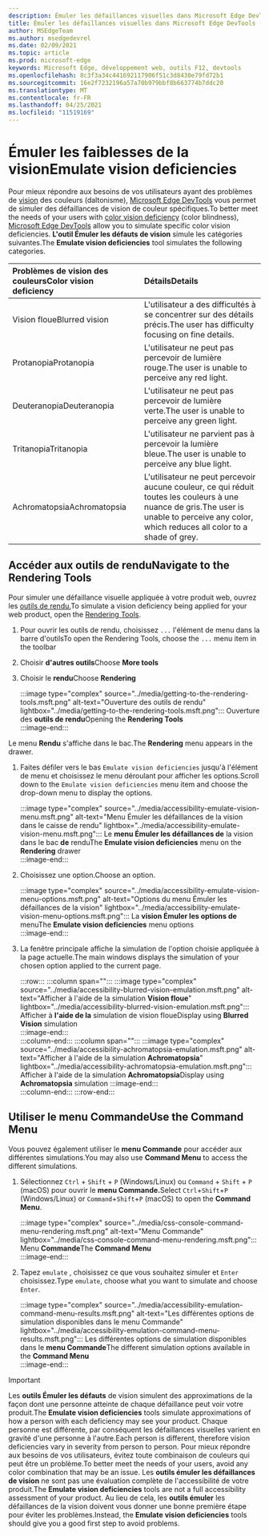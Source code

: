 ```yaml
---
description: Émuler les défaillances visuelles dans Microsoft Edge DevTools.
title: Émuler les défaillances visuelles dans Microsoft Edge DevTools (daltonisme)
author: MSEdgeTeam
ms.author: msedgedevrel
ms.date: 02/09/2021
ms.topic: article
ms.prod: microsoft-edge
keywords: Microsoft Edge, développement web, outils F12, devtools
ms.openlocfilehash: 8c3f3a34c441692117906f51c3d8430e79fd72b1
ms.sourcegitcommit: 16e2f7232196a57a70b979bbf8b663774b7ddc20
ms.translationtype: MT
ms.contentlocale: fr-FR
ms.lasthandoff: 04/25/2021
ms.locfileid: "11519169"
---
```

# <a name="emulate-vision-deficiencies"></a><span data-ttu-id="d58bf-104">Émuler les faiblesses de la vision</span><span class="sxs-lookup"><span data-stu-id="d58bf-104">Emulate vision deficiencies</span></span>

<span data-ttu-id="d58bf-105">Pour mieux répondre aux besoins de vos utilisateurs ayant des problèmes de [vision][ColorblindawarenessMain] des couleurs \(daltonisme\), [Microsoft Edge DevTools][DevtoolsIndex] vous permet de simuler des défaillances de vision de couleur spécifiques.</span><span class="sxs-lookup"><span data-stu-id="d58bf-105">To better meet the needs of your users with [color vision deficiency][ColorblindawarenessMain] \(color blindness\), [Microsoft Edge DevTools][DevtoolsIndex] allow you to simulate specific color vision deficiencies.</span></span>  <span data-ttu-id="d58bf-106">**L'outil Émuler les défauts de vision** simule les catégories suivantes.</span><span class="sxs-lookup"><span data-stu-id="d58bf-106">The **Emulate vision deficiencies** tool simulates the following categories.</span></span>  

| <span data-ttu-id="d58bf-107">Problèmes de vision des couleurs</span><span class="sxs-lookup"><span data-stu-id="d58bf-107">Color vision deficiency</span></span> | <span data-ttu-id="d58bf-108">Détails</span><span class="sxs-lookup"><span data-stu-id="d58bf-108">Details</span></span> |  
|:--- |:--- |  
| <span data-ttu-id="d58bf-109">Vision floue</span><span class="sxs-lookup"><span data-stu-id="d58bf-109">Blurred vision</span></span> | <span data-ttu-id="d58bf-110">L'utilisateur a des difficultés à se concentrer sur des détails précis.</span><span class="sxs-lookup"><span data-stu-id="d58bf-110">The user has difficulty focusing on fine details.</span></span> |  
| <span data-ttu-id="d58bf-111">Protanopia</span><span class="sxs-lookup"><span data-stu-id="d58bf-111">Protanopia</span></span> | <span data-ttu-id="d58bf-112">L'utilisateur ne peut pas percevoir de lumière rouge.</span><span class="sxs-lookup"><span data-stu-id="d58bf-112">The user is unable to perceive any red light.</span></span> |  
| <span data-ttu-id="d58bf-113">Deuteranopia</span><span class="sxs-lookup"><span data-stu-id="d58bf-113">Deuteranopia</span></span> | <span data-ttu-id="d58bf-114">L'utilisateur ne peut pas percevoir de lumière verte.</span><span class="sxs-lookup"><span data-stu-id="d58bf-114">The user is unable to perceive any green light.</span></span> |  
| <span data-ttu-id="d58bf-115">Tritanopia</span><span class="sxs-lookup"><span data-stu-id="d58bf-115">Tritanopia</span></span> | <span data-ttu-id="d58bf-116">L'utilisateur ne parvient pas à percevoir la lumière bleue.</span><span class="sxs-lookup"><span data-stu-id="d58bf-116">The user is unable to perceive any blue light.</span></span> |  
| <span data-ttu-id="d58bf-117">Achromatopsia</span><span class="sxs-lookup"><span data-stu-id="d58bf-117">Achromatopsia</span></span> | <span data-ttu-id="d58bf-118">L'utilisateur ne peut percevoir aucune couleur, ce qui réduit toutes les couleurs à une nuance de gris.</span><span class="sxs-lookup"><span data-stu-id="d58bf-118">The user is unable to perceive any color, which reduces all color to a shade of grey.</span></span> |  

## <a name="navigate-to-the-rendering-tools"></a><span data-ttu-id="d58bf-119">Accéder aux outils de rendu</span><span class="sxs-lookup"><span data-stu-id="d58bf-119">Navigate to the Rendering Tools</span></span>  

<span data-ttu-id="d58bf-120">Pour simuler une défaillance visuelle appliquée à votre produit web, ouvrez les [outils de rendu.][DevtoolsRenderingToolsIndex]</span><span class="sxs-lookup"><span data-stu-id="d58bf-120">To simulate a vision deficiency being applied for your web product, open the [Rendering Tools][DevtoolsRenderingToolsIndex].</span></span>  

1.  <span data-ttu-id="d58bf-121">Pour ouvrir les outils de rendu, choisissez `...` l'élément de menu dans la barre d'outils</span><span class="sxs-lookup"><span data-stu-id="d58bf-121">To open the Rendering Tools, choose the `...` menu item in the toolbar</span></span>  
1.  <span data-ttu-id="d58bf-122">Choisir **d'autres outils**</span><span class="sxs-lookup"><span data-stu-id="d58bf-122">Choose **More tools**</span></span>  
1.  <span data-ttu-id="d58bf-123">Choisir le **rendu**</span><span class="sxs-lookup"><span data-stu-id="d58bf-123">Choose **Rendering**</span></span>  
    
    :::image type="complex" source="../media/getting-to-the-rendering-tools.msft.png" alt-text="Ouverture des outils de rendu" lightbox="../media/getting-to-the-rendering-tools.msft.png":::
       <span data-ttu-id="d58bf-125">Ouverture des **outils de rendu**</span><span class="sxs-lookup"><span data-stu-id="d58bf-125">Opening the **Rendering Tools**</span></span>  
    :::image-end:::  

<span data-ttu-id="d58bf-126">Le menu **Rendu** s'affiche dans le bac.</span><span class="sxs-lookup"><span data-stu-id="d58bf-126">The **Rendering** menu appears in the drawer.</span></span>  

1.  <span data-ttu-id="d58bf-127">Faites défiler vers le bas `Emulate vision deficiencies` jusqu'à l'élément de menu et choisissez le menu déroulant pour afficher les options.</span><span class="sxs-lookup"><span data-stu-id="d58bf-127">Scroll down to the `Emulate vision deficiencies` menu item and choose the drop-down menu to display the options.</span></span>  
    
    :::image type="complex" source="../media/accessibility-emulate-vision-menu.msft.png" alt-text="Menu Émuler les défaillances de la vision dans le caisse de rendu" lightbox="../media/accessibility-emulate-vision-menu.msft.png":::
       <span data-ttu-id="d58bf-129">Le **menu Émuler les défaillances de** la vision dans le bac **de** rendu</span><span class="sxs-lookup"><span data-stu-id="d58bf-129">The **Emulate vision deficiencies** menu on the **Rendering** drawer</span></span>  
    :::image-end:::  
    
1.  <span data-ttu-id="d58bf-130">Choisissez une option.</span><span class="sxs-lookup"><span data-stu-id="d58bf-130">Choose an option.</span></span>  
    
    :::image type="complex" source="../media/accessibility-emulate-vision-menu-options.msft.png" alt-text="Options du menu Émuler les défaillances de la vision" lightbox="../media/accessibility-emulate-vision-menu-options.msft.png":::
       <span data-ttu-id="d58bf-132">La **vision Émuler les options de** menu</span><span class="sxs-lookup"><span data-stu-id="d58bf-132">The **Emulate vision deficiencies** menu options</span></span>  
    :::image-end:::  
    
1.  <span data-ttu-id="d58bf-133">La fenêtre principale affiche la simulation de l'option choisie appliquée à la page actuelle.</span><span class="sxs-lookup"><span data-stu-id="d58bf-133">The main windows displays the simulation of your chosen option applied to the current page.</span></span>  
    
    :::row:::
       :::column span="":::
          :::image type="complex" source="../media/accessibility-blurred-vision-emulation.msft.png" alt-text="Afficher à l'aide de la simulation **Vision floue**" lightbox="../media/accessibility-blurred-vision-emulation.msft.png":::
             <span data-ttu-id="d58bf-135">Afficher à **l'aide de la** simulation de vision floue</span><span class="sxs-lookup"><span data-stu-id="d58bf-135">Display using **Blurred Vision** simulation</span></span>  
          :::image-end:::  
       :::column-end:::
       :::column span="":::
          :::image type="complex" source="../media/accessibility-achromatopsia-emulation.msft.png" alt-text="Afficher à l'aide de la simulation **Achromatopsia**" lightbox="../media/accessibility-achromatopsia-emulation.msft.png":::
             <span data-ttu-id="d58bf-137">Afficher à l'aide de la simulation **Achromatopsia**</span><span class="sxs-lookup"><span data-stu-id="d58bf-137">Display using **Achromatopsia** simulation</span></span> :::image-end:::  
       :::column-end:::
    :::row-end:::
    
## <a name="use-the-command-menu"></a><span data-ttu-id="d58bf-138">Utiliser le menu Commande</span><span class="sxs-lookup"><span data-stu-id="d58bf-138">Use the Command Menu</span></span>  

<span data-ttu-id="d58bf-139">Vous pouvez également utiliser le **menu Commande** pour accéder aux différentes simulations.</span><span class="sxs-lookup"><span data-stu-id="d58bf-139">You may also use **Command Menu** to access the different simulations.</span></span>  

1.  <span data-ttu-id="d58bf-140">Sélectionnez `Ctrl` + `Shift` + `P` \(Windows/Linux\) ou `Command` + `Shift` + `P` \(macOS\) pour ouvrir le **menu Commande.**</span><span class="sxs-lookup"><span data-stu-id="d58bf-140">Select `Ctrl`+`Shift`+`P` \(Windows/Linux\) or `Command`+`Shift`+`P` \(macOS\) to open the **Command Menu**.</span></span>  
    
    :::image type="complex" source="../media/css-console-command-menu-rendering.msft.png" alt-text="Menu Commande" lightbox="../media/css-console-command-menu-rendering.msft.png":::
       <span data-ttu-id="d58bf-142">Menu **Commande**</span><span class="sxs-lookup"><span data-stu-id="d58bf-142">The **Command Menu**</span></span>  
    :::image-end:::  
    
1.  <span data-ttu-id="d58bf-143">Tapez `emulate` , choisissez ce que vous souhaitez simuler et `Enter` choisissez.</span><span class="sxs-lookup"><span data-stu-id="d58bf-143">Type `emulate`, choose what you want to simulate and choose `Enter`.</span></span>  
    
    :::image type="complex" source="../media/accessibility-emulation-command-menu-results.msft.png" alt-text="Les différentes options de simulation disponibles dans le menu Commande" lightbox="../media/accessibility-emulation-command-menu-results.msft.png":::
       <span data-ttu-id="d58bf-145">Les différentes options de simulation disponibles dans le **menu Commande**</span><span class="sxs-lookup"><span data-stu-id="d58bf-145">The different simulation options available in the **Command Menu**</span></span>  
    :::image-end:::  
    
> [!IMPORTANT]
> <span data-ttu-id="d58bf-146">Les **outils Émuler les défauts** de vision simulent des approximations de la façon dont une personne atteinte de chaque défaillance peut voir votre produit.</span><span class="sxs-lookup"><span data-stu-id="d58bf-146">The **Emulate vision deficiencies** tools simulate approximations of how a person with each deficiency may see your product.</span></span>  <span data-ttu-id="d58bf-147">Chaque personne est différente, par conséquent les défaillances visuelles varient en gravité d'une personne à l'autre.</span><span class="sxs-lookup"><span data-stu-id="d58bf-147">Each person is different, therefore vision deficiencies vary in severity from person to person.</span></span>  <span data-ttu-id="d58bf-148">Pour mieux répondre aux besoins de vos utilisateurs, évitez toute combinaison de couleurs qui peut être un problème.</span><span class="sxs-lookup"><span data-stu-id="d58bf-148">To better meet the needs of your users, avoid any color combination that may be an issue.</span></span>  <span data-ttu-id="d58bf-149">Les **outils émuler les défaillances de vision** ne sont pas une évaluation complète de l'accessibilité de votre produit.</span><span class="sxs-lookup"><span data-stu-id="d58bf-149">The **Emulate vision deficiencies** tools are not a full accessibility assessment of your product.</span></span>  <span data-ttu-id="d58bf-150">Au lieu de cela, les **outils émuler** les défaillances de la vision doivent vous donner une bonne première étape pour éviter les problèmes.</span><span class="sxs-lookup"><span data-stu-id="d58bf-150">Instead, the **Emulate vision deficiencies** tools should  give you a good first step to avoid problems.</span></span>  

<!-- links -->  

[DevToolsIndex]: ../index.md "Outils de développement Microsoft Edge (Chromium) | Documents Microsoft"  
[DevtoolsRenderingToolsIndex]: ../rendering-tools/index.md "Analyser les performances d'exécution | Documents Microsoft"  

[ColorblindawarenessMain]: http://www.colourblindawareness.org "L'organisation De sensibilisation aux personnes non voyantes"  

[AmfcbMain]: https://www.amfcb.org "American Foundation for the Color Blind (AFCB)"  
